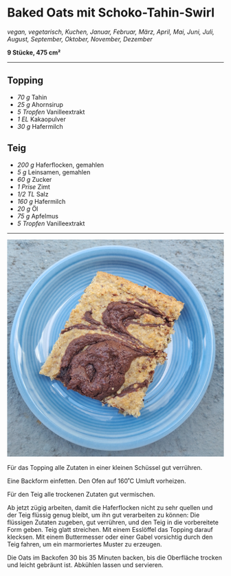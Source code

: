 # Baked Oats mit Schoko-Tahin-Swirl

_vegan, vegetarisch, Kuchen, Januar, Februar, März, April, Mai, Juni, Juli, August, September, Oktober, November, Dezember_

**9 Stücke, 475 cm²**

---

## Topping

- _70 g_ Tahin
- _25 g_ Ahornsirup
- _5 Tropfen_ Vanilleextrakt
- _1 EL_ Kakaopulver
- _30 g_ Hafermilch

## Teig

- _200 g_ Haferflocken, gemahlen
- _5 g_ Leinsamen, gemahlen
- _60 g_ Zucker
- _1 Prise_ Zimt
- _1/2 TL_ Salz
- _160 g_ Hafermilch
- _20 g_ Öl
- _75 g_ Apfelmus
- _5 Tropfen_ Vanilleextrakt

---

![Ein Stück goldbrauner, flacher Kuchen mit einem schokoladigen, mitgebackenen Topping, das etwa die Hälfte des Stückes bedeckt. Das Stück liegt auf einem kleinen blauen Teller.](./pics/baked_oats.jpg)

Für das Topping alle Zutaten in einer kleinen Schüssel gut verrühren.

Eine Backform einfetten. Den Ofen auf 160˚C Umluft vorheizen.

Für den Teig alle trockenen Zutaten gut vermischen.

Ab jetzt zügig arbeiten, damit die Haferflocken nicht zu sehr quellen und der Teig flüssig genug bleibt, um ihn gut verarbeiten zu können: Die flüssigen Zutaten zugeben, gut verrühren, und den Teig in die vorbereitete Form geben. Teig glatt streichen. Mit einem Esslöffel das Topping darauf klecksen. Mit einem Buttermesser oder einer Gabel vorsichtig durch den Teig fahren, um ein marmoriertes Muster zu erzeugen.

Die Oats im Backofen 30 bis 35 Minuten backen, bis die Oberfläche trocken und leicht gebräunt ist. Abkühlen lassen und servieren.
